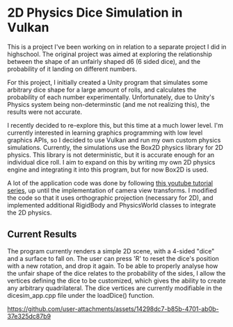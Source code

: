 # 2D Physics Dice Simulation in Vulkan

This is a project I've been working on in relation to a separate project I did in highschool. The original project was aimed at exploring the relationship between the shape of an unfairly shaped d6 (6 sided dice), and the probability
of it landing on different numbers.

For this project, I initially created a Unity program that simulates some arbitrary dice shape for a large amount of rolls, and calculates the probability of each number experimentally. Unfortunately, due to Unity's Physics system
being non-determinstic (and me not realizing this), the results were not accurate.

I recently decided to re-explore this, but this time at a much lower level. I'm currently interested in learning graphics programming with low level graphics APIs, so I decided to use Vulkan and run my own custom physics simulations.
Currently, the simulations use the Box2D physics library for 2D physics. This library is not deterministic, but it is accurate enough for an individual dice roll. I aim to expand on this by writing my own 2D physics engine and integrating
it into this program, but for now Box2D is used.

A lot of the application code was done by following [this youtube tutorial series](https://www.youtube.com/watch?v=Y9U9IE0gVHA&list=PL8327DO66nu9qYVKLDmdLW_84-yE4auCR), up until the implementation of camera view transforms.
I modified the code so that it uses orthographic projection (necessary for 2D), and implemented additional RigidBody and PhysicsWorld classes to integrate the 2D physics.

## Current Results

The program currently renders a simple 2D scene, with a 4-sided "dice" and a surface to fall on. The user can press 'R' to reset the dice's position with a new rotation, and drop it again. 
To be able to properly analyse how the unfair shape of the dice relates to the probability of the sides, I allow the vertices defining the dice to be customized, which gives the ability to create any arbitrary quadrilateral.
The dice vertices are currently modifiable in the dicesim_app.cpp file under the loadDice() function.

https://github.com/user-attachments/assets/14298dc7-b85b-4701-ab0b-37e325dc87b9
